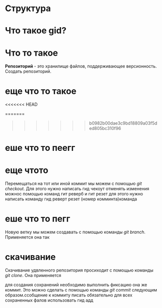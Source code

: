 # Структура

# Что такое gid?

#  Что то такое 
**Репозиторий** - это хранилище файлов, поддерживающее версионность. Создать репозиторий.

# еще что то такое
<<<<<<< HEAD

=======
>>>>>>> b0982b00dae3c9bd18809a03f5ded805bc310f96

# еше что то пеегг

# еще чтото
Перемещаться на тот или иной коммит мы можем с помощью *git checkout*. Для этого нужно написать гид чекоут 
отменять изменения можнос помощью команд гит реверб и гит резет для этого нужно написать команду гид реверт резет (номер комминта)команда 

# еше что то пегг
Новую ветку мы можем создавать с помощью команды *git branch*.  Применяется она так


# скачивание 

Скачивание удвленного репозитория просиходит с помощью команды *git clone*. Она применяется 

для создания сохранений необходимо выполнить фиксацию она же коммит. Это можно сделать с помощью команды *git commit* следующим образом.ссобщение к коммиту писать обязательно
для всех сохраненных фалов использовать гид адд

